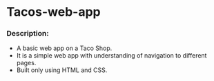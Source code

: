 # Tacos-web-app

### Description:

- A basic web app on a Taco Shop.
- It is a simple web app with understanding of navigation to different pages.
- Built only using HTML and CSS.
